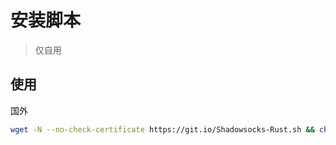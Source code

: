 # 安装脚本
> 仅自用
## 使用
国外
```bash
wget -N --no-check-certificate https://git.io/Shadowsocks-Rust.sh && chmod +x RealM.sh && ./RealM.sh
```

